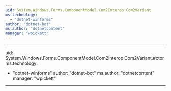 ```yaml
---
uid: System.Windows.Forms.ComponentModel.Com2Interop.Com2Variant
ms.technology: 
  - "dotnet-winforms"
author: "dotnet-bot"
ms.author: "dotnetcontent"
manager: "wpickett"
---
```


---
uid: System.Windows.Forms.ComponentModel.Com2Interop.Com2Variant.#ctor
ms.technology: 
  - "dotnet-winforms"
author: "dotnet-bot"
ms.author: "dotnetcontent"
manager: "wpickett"
---
